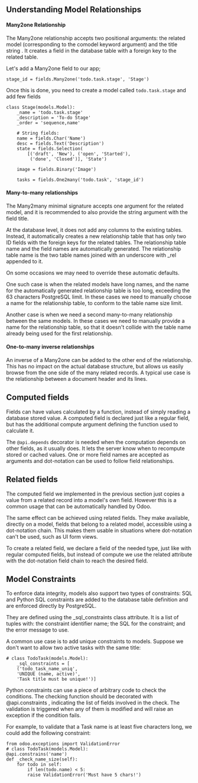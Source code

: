 <h2>Understanding Model Relationships</h2>

<h4>Many2one Relationship</h4>

The Many2one relationship accepts two positional arguments: the related model (corresponding to the
comodel keyword argument) and the title string . It creates a field in the database table with a
foreign key to the related table.

Let's add a Many2one field to our app;

```stage_id = fields.Many2one('todo.task.stage', 'Stage')```

Once this is done, you need to create a model called ```todo.task.stage``` and add few fields

```
class Stage(models.Model):
    _name = 'todo.task.stage'
    _description = 'To-do Stage'
    _order = 'sequence,name'

    # String fields:
    name = fields.Char('Name')
    desc = fields.Text('Description')
    state = fields.Selection(
        [('draft', 'New'), ('open', 'Started'),
         ('done', 'Closed')], 'State')
 
    image = fields.Binary('Image')

    tasks = fields.One2many('todo.task', 'stage_id')
```

<h4>Many-to-many relationships</h4>

The Many2many minimal signature accepts one argument for the related model, and it is recommended
to also provide the string argument with the field title.

At the database level, it does not add any columns to the existing tables. Instead, it automatically
creates a new relationship table that has only two ID fields with the foreign keys for the related
tables. The relationship table name and the field names are automatically generated. The relationship
table name is the two table names joined with an underscore with _rel appended to it.

On some occasions we may need to override these automatic defaults.

One such case is when the related models have long names, and the name for the automatically
generated relationship table is too long, exceeding the 63 characters PostgreSQL limit. In these cases
we need to manually choose a name for the relationship table, to conform to the table name size limit.

Another case is when we need a second many-to-many relationship between the same models. In
these cases we need to manually provide a name for the relationship table, so that it doesn't collide
with the table name already being used for the first relationship.

<h4>One-to-many inverse relationships</h4>

An inverse of a Many2one can be added to the other end of the relationship. This has no impact on the
actual database structure, but allows us easily browse from the one side of the many related records.
A typical use case is the relationship between a document header and its lines.


<h2>Computed fields</h2>

Fields can have values calculated by a function, instead of simply reading a database stored value. A
computed field is declared just like a regular field, but has the additional compute argument defining
the function used to calculate it.

The ```@api.depends``` decorator is needed when the computation depends on other fields, as it usually
does. It lets the server know when to recompute stored or cached values. One or more field names are
accepted as arguments and dot-notation can be used to follow field relationships.

<h2>Related fields</h2>

The computed field we implemented in the previous section just copies a value from a related record
into a model's own field. However this is a common usage that can be automatically handled by
Odoo.

The same effect can be achieved using related fields. They make available, directly on a model,
fields that belong to a related model, accessible using a dot-notation chain. This makes them usable in
situations where dot-notation can't be used, such as UI form views.

To create a related field, we declare a field of the needed type, just like with regular computed fields,
but instead of compute we use the related attribute with the dot-notation field chain to reach the
desired field.

<h2>Model Constraints</h2>

To enforce data integrity, models also support two types of constraints: SQL and Python
SQL constraints are added to the database table definition and are enforced directly by PostgreSQL.

They are defined using the _sql_constraints class attribute. It is a list of tuples with: the constraint
identifier name; the SQL for the constraint; and the error message to use.

A common use case is to add unique constraints to models. Suppose we don't want to allow two
active tasks with the same title:
```
# class TodoTask(models.Model):
    _sql_constraints = [
    ('todo_task_name_uniq',
    'UNIQUE (name, active)',
    'Task title must be unique!')]
```
Python constraints can use a piece of arbitrary code to check the conditions. The checking function
should be decorated with @api.constraints , indicating the list of fields involved in the check. The
validation is triggered when any of them is modified and will raise an exception if the condition fails.

For example, to validate that a Task name is at least five characters long, we could add the following
constraint:

```
from odoo.exceptions import ValidationError
# class TodoTask(models.Model):
@api.constrains('name')
def _check_name_size(self):
    for todo in self:
        if len(todo.name) < 5:
        raise ValidationError('Must have 5 chars!')
```